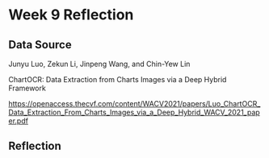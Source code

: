 
# Week 9 Reflection
## Data Source
Junyu Luo, Zekun Li, Jinpeng Wang, and Chin-Yew Lin

ChartOCR: Data Extraction from Charts Images via a Deep Hybrid Framework

https://openaccess.thecvf.com/content/WACV2021/papers/Luo_ChartOCR_Data_Extraction_From_Charts_Images_via_a_Deep_Hybrid_WACV_2021_paper.pdf

## Reflection
